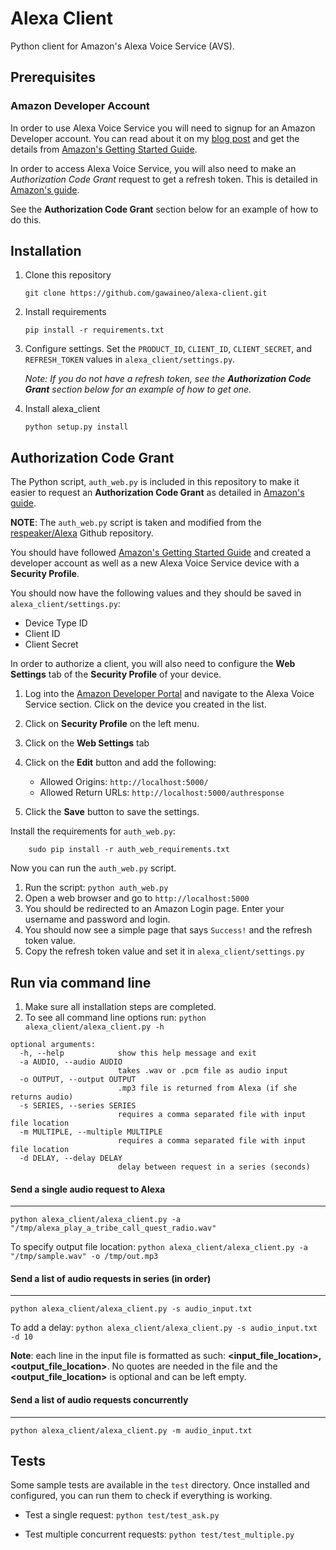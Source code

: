 # Alexa Client

Python client for Amazon's Alexa Voice Service (AVS).

## Prerequisites

### Amazon Developer Account

In order to use Alexa Voice Service you will need to signup for an Amazon Developer account. You can read about it on my [blog post](http://ewenchou.github.io/blog/2016/03/20/alexa-voice-service/) and get the details from [Amazon's Getting Started Guide](http://amzn.to/1Uui0QW).

In order to access Alexa Voice Service, you will also need to make an *Authorization Code Grant* request to get a refresh token. This is detailed in [Amazon's guide](https://developer.amazon.com/public/solutions/alexa/alexa-voice-service/docs/authorizing-your-alexa-enabled-product-from-a-website).

See the **Authorization Code Grant** section below for an example of how to do this.

## Installation

1. Clone this repository

    ```
    git clone https://github.com/gawaineo/alexa-client.git
    ```
2. Install requirements

    ```
    pip install -r requirements.txt
    ```

3. Configure settings. Set the `PRODUCT_ID`, `CLIENT_ID`,  `CLIENT_SECRET`, and `REFRESH_TOKEN` values in `alexa_client/settings.py`.

    *Note: If you do not have a refresh token, see the __Authorization Code Grant__ section below for an example of how to get one.*

4. Install alexa_client

    ```
    python setup.py install
    ```

## Authorization Code Grant

The Python script, `auth_web.py` is included in this repository to make it easier to request an **Authorization Code Grant** as detailed in [Amazon's guide](https://developer.amazon.com/public/solutions/alexa/alexa-voice-service/docs/authorizing-your-alexa-enabled-product-from-a-website).

**NOTE**: The `auth_web.py` script is taken and modified from the [respeaker/Alexa](https://github.com/respeaker/Alexa) Github repository.

You should have followed [Amazon's Getting Started Guide](http://amzn.to/1Uui0QW) and created a developer account as well as a new Alexa Voice Service device with a **Security Profile**.

You should now have the following values and they should be saved in `alexa_client/settings.py`:

* Device Type ID
* Client ID
* Client Secret

In order to authorize a client, you will also need to configure the **Web Settings** tab of the **Security Profile** of your device.

1. Log into the [Amazon Developer Portal](https://developer.amazon.com) and navigate to the Alexa Voice Service section. Click on the device you created in the list.
2. Click on **Security Profile** on the left menu.
3. Click on the **Web Settings** tab
4. Click on the **Edit** button and add the following:

    * Allowed Origins: `http://localhost:5000/`
    * Allowed Return URLs: `http://localhost:5000/authresponse`
5. Click the **Save** button to save the settings.

Install the requirements for `auth_web.py`:

        sudo pip install -r auth_web_requirements.txt

Now you can run the `auth_web.py` script.

1. Run the script: `python auth_web.py`
2. Open a web browser and go to `http://localhost:5000`
3. You should be redirected to an Amazon Login page. Enter your username and password and login.
4. You should now see a simple page that says `Success!` and the refresh token value.
5. Copy the refresh token value and set it in `alexa_client/settings.py`

## Run via command line

1. Make sure all installation steps are completed.
2. To see all command line options run: `python alexa_client/alexa_client.py -h`

```
optional arguments:
  -h, --help            show this help message and exit
  -a AUDIO, --audio AUDIO
                        takes .wav or .pcm file as audio input
  -o OUTPUT, --output OUTPUT
                        .mp3 file is returned from Alexa (if she returns audio)
  -s SERIES, --series SERIES
                        requires a comma separated file with input file location
  -m MULTIPLE, --multiple MULTIPLE
                        requires a comma separated file with input file location
  -d DELAY, --delay DELAY
                        delay between request in a series (seconds)
```

#### Send a single audio request to Alexa
---

`python alexa_client/alexa_client.py -a "/tmp/alexa_play_a_tribe_call_quest_radio.wav"`

To specify output file location:
`python alexa_client/alexa_client.py -a "/tmp/sample.wav" -o /tmp/out.mp3`

#### Send a list of audio requests in series (in order)
---

`python alexa_client/alexa_client.py -s audio_input.txt`

To add a delay:
`python alexa_client/alexa_client.py -s audio_input.txt -d 10`

**Note**: each line in the input file is formatted as such: **<input_file_location>,<output_file_location>**.
No quotes are needed in the file and the **<output_file_location>** is optional and can be left empty.

#### Send a list of audio requests concurrently
---

`python alexa_client/alexa_client.py -m audio_input.txt`

## Tests

Some sample tests are available in the `test` directory. Once installed and configured, you can run them to check if everything is working.

* Test a single request: `python test/test_ask.py`

* Test multiple concurrent requests: `python test/test_multiple.py`
